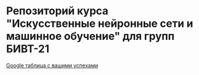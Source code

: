 # Репозиторий курса "Искусственные нейронные сети и машинное обучение" для групп БИВТ-21
[Google таблица с вашими успехами](https://docs.google.com/spreadsheets/d/11600OkqdRzxc-xZmFTuBs099VeAqU_GlE0Bx6bBlIRE/edit?usp=sharing)
